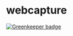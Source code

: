 # webcapture

[![Greenkeeper badge](https://badges.greenkeeper.io/vincentbriglia/webcapture.svg)](https://greenkeeper.io/)
